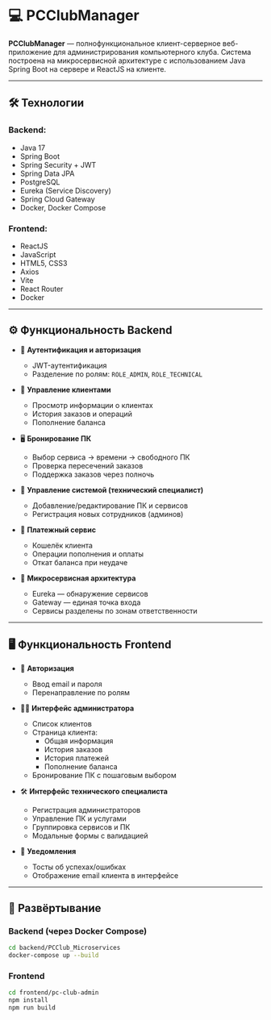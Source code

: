 # 💻 PCClubManager

**PCClubManager** — полнофункциональное клиент-серверное веб-приложение для администрирования компьютерного клуба. Система построена на микросервисной архитектуре с использованием Java Spring Boot на сервере и ReactJS на клиенте.

---

## 🛠️ Технологии

### Backend:
- Java 17  
- Spring Boot  
- Spring Security + JWT  
- Spring Data JPA  
- PostgreSQL  
- Eureka (Service Discovery)  
- Spring Cloud Gateway  
- Docker, Docker Compose  

### Frontend:
- ReactJS  
- JavaScript
- HTML5, CSS3  
- Axios  
- Vite  
- React Router  
- Docker  

---

## ⚙️ Функциональность Backend

- 🔐 **Аутентификация и авторизация**
  - JWT-аутентификация
  - Разделение по ролям: `ROLE_ADMIN`, `ROLE_TECHNICAL`

- 👥 **Управление клиентами**
  - Просмотр информации о клиентах
  - История заказов и операций
  - Пополнение баланса

- 🖥️ **Бронирование ПК**
  - Выбор сервиса → времени → свободного ПК
  - Проверка пересечений заказов
  - Поддержка заказов через полночь

- 🧰 **Управление системой (технический специалист)**
  - Добавление/редактирование ПК и сервисов
  - Регистрация новых сотрудников (админов)

- 💸 **Платежный сервис**
  - Кошелёк клиента
  - Операции пополнения и оплаты
  - Откат баланса при неудаче

- 🔗 **Микросервисная архитектура**
  - Eureka — обнаружение сервисов
  - Gateway — единая точка входа
  - Сервисы разделены по зонам ответственности

---

## 🖥️ Функциональность Frontend

- 🔑 **Авторизация**
  - Ввод email и пароля
  - Перенаправление по ролям

- 🧑‍💼 **Интерфейс администратора**
  - Список клиентов
  - Страница клиента:
    - Общая информация
    - История заказов
    - История платежей
    - Пополнение баланса
  - Бронирование ПК с пошаговым выбором

- 🛠️ **Интерфейс технического специалиста**
  - Регистрация администраторов
  - Управление ПК и услугами
  - Группировка сервисов и ПК
  - Модальные формы с валидацией

- 🔔 **Уведомления**
  - Тосты об успехах/ошибках
  - Отображение email клиента в интерфейсе

---

## 🚀 Развёртывание

### Backend (через Docker Compose)
```bash
cd backend/PCClub_Microservices
docker-compose up --build
```
### Frontend 
```bash
cd frontend/pc-club-admin
npm install
npm run build
```